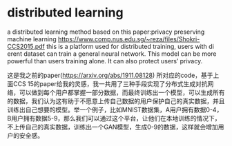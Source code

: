 # distributed learning
a distributed learning method based on this paper:privacy preserving machine learning
https://www.comp.nus.edu.sg/~reza/files/Shokri-CCS2015.pdf
this is a platform used for distributed training, users with di erent dataset can train a general neural network. This model can be more powerful than users training alone. It can also protect users’ privacy.

这是我之前的paper(https://arxiv.org/abs/1911.08128) 所对应的code，基于上面CCS 15的paper给我的灵感，我一共用了三种手段实现了分布式生成对抗网络，可以做到每个用户都掌握一部分数据，而最终训练出一个模型，可以生成所有的数据，我们认为这有助于不愿意上传自己数据的用户保护自己的真实数据，并且训练出自己想要的模型。举一个例子，比如MNIST数据集，A用户拥有数据0-4，B用户拥有数据5-9，那么我们可以通过这个平台，让他们在本地训练的情况下，不上传自己的真实数据，训练出一个GAN模型，生成0-9的数据，这样就会增加用户的安全感。
